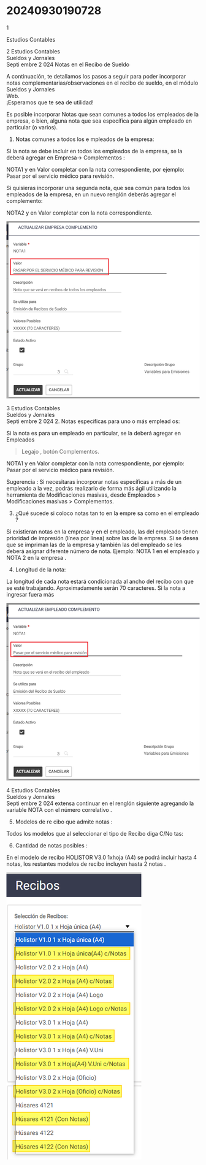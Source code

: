 # 20240930190728

 1 
 
  
Estudios Contables  


 
 
 
 2 Estudios Contables  
Sueldos y Jornales  
Septi embre 2 024 Notas en el Recibo de Sueldo  
 
A continuación, te detallamos los pasos a seguir para poder incorporar notas 
complementarias/observaciones en el recibo de sueldo, en el módulo Sueldos y Jornales  
Web.   
¡Esperamos que te sea de utilidad!   
 
 
Es posible incorporar Notas que sean comunes a todos los empleados de la empresa, o 
bien, alguna nota que sea específica para algún empleado en particular (o varios).  
 
1. Notas comunes a todos los e mpleados de la empresa:  
 
Si la nota se debe incluir en todos los empleados de la empresa, se la deberá 
agregar en Empresa→ Complementos : 
 
NOTA1 y en Valor  completar con la nota correspondiente, por ejemplo: Pasar por 
el servicio médico para revisión.  
  
 
 
Si quisieras incorporar una segunda nota, que sea común para todos los 
empleados de la empresa, en un nuevo renglón deberás agregar el complemento:  
 
NOTA2  y en Valor  completar con la nota correspondiente.  
 
 


![Image 1 from page 1](images/image_1_1.png)

 
 
 
 3 Estudios Contables  
Sueldos y Jornales  
Septi embre 2 024 2. Notas específicas  para uno o más  emplead os: 
 
Si la nota es para un empleado en particular, se la deberá agregar en Empleados  
> Legajo , botón Complementos.  
 
NOTA1 y en Valor  completar con la nota correspondiente, por ejemplo: Pasar por 
el servicio médico para revisión.  
 
 
  
Sugerencia : Si necesitaras incorporar notas específicas a más de un empleado a la 
vez, podrás realizarlo de forma más ágil utilizando la herramienta de 
Modificaciones masivas, desde Empleados > Modificaciones masivas > 
Complementos.  
 
3. ¿Qué sucede si coloco notas tan to en la empre sa como en el empleado ? 
 
Si existieran notas en la empresa y en el empleado, las del empleado tienen 
prioridad de impresión (línea por línea) sobre las de la empresa. Si se desea que se 
impriman las de la empresa y también las del empleado se les deberá asignar 
diferente número de  nota. Ejemplo:  NOTA 1 en el empleado y  NOTA 2 en la 
empresa . 
 
4. Longitud de la nota:  
 
La longitud de cada nota estará condicionada al ancho del recibo con que se esté 
trabajando. Aproximadamente serán 70 caracteres. Si la nota a ingresar fuera más 


![Image 1 from page 2](images/image_2_1.png)

 
 
 
 4 Estudios Contables  
Sueldos y Jornales  
Septi embre 2 024 extensa continuar en el renglón siguiente agregando la variable NOTA con el 
número correlativo . 
 
5. Modelos de re cibo que admite notas : 
 
Todos los  modelos que al seleccionar el tipo de Recibo diga C/No tas: 
 
 
 
6. Cantidad de  notas posibles : 
 
En el modelo de recibo HOLISTOR V3.0 1xhoja (A4) se podrá incluir hasta 4 notas, 
los restantes modelos de recibo incluyen hasta 2 notas . 
 
 
 
  
  
 


![Image 1 from page 3](images/image_3_1.png)

